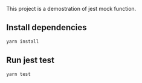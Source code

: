 This project is a demostration of jest mock function.

## Install dependencies

```bash
yarn install
```

## Run jest test

```bash
yarn test
```

